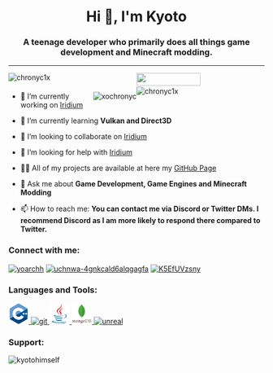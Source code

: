<h1 align="center">Hi 👋, I'm Kyoto</h1>
<h3 align="center">A teenage developer who primarily does all things game development and Minecraft modding.</h3>

---

<img width="50%" height="25px" align="right" src="https://i.imgur.com/DkKayja.png">
<img width=50% align="right" src="https://github-readme-stats.vercel.app/api?username=kyotohimself&show_icons=true&theme=dark&locale=en" alt="chronyc1x">
<img width="50%" height="10px" align="right" src="https://i.imgur.com/DkKayja.png">
<img width=50% align="right" src="https://github-readme-stats.vercel.app/api/top-langs?username=kyotohimself&show_icons=true&theme=dark&locale=en&layout=compact" alt="chronyc1x">
<img width="50%" height="10px" align="right" src="https://i.imgur.com/DkKayja.png">
<img with=50% align="right" src="https://github-readme-streak-stats.herokuapp.com/?user=kyotohimself&theme=dark" alt="xochronyc">

- 🔭 I’m currently working on [Iridium](https://github.com/KyotoHimself/Iridium)

- 🌱 I’m currently learning **Vulkan and Direct3D**

- 👯 I’m looking to collaborate on [Iridium](https://github.com/KyotoHimself/Iridium)

- 🤝 I’m looking for help with [Iridium](https://github.com/KyotoHimself/Iridium)

- 👨‍💻 All of my projects are available at here my [GitHub Page](github.com/KyotoHimself)

- 💬 Ask me about **Game Development, Game Engines and Minecraft Modding**

- 📫 How to reach me: **You can contact me via Discord or Twitter DMs. I recommend Discord as I am more likely to respond there compared to Twitter.**

<h3 align="left">Connect with me:</h3>
<p align="left">
<a href="https://twitter.com/kyotohimself" target="blank"><img align="center" src="https://raw.githubusercontent.com/rahuldkjain/github-profile-readme-generator/master/src/images/icons/Social/twitter.svg" alt="yoarchh" height="30" width="40" /></a>
<a href="https://www.youtube.com/channel/UCHnWa-4gNkcAlD6aLqGaGFA" target="blank"><img align="center" src="https://raw.githubusercontent.com/rahuldkjain/github-profile-readme-generator/master/src/images/icons/Social/youtube.svg" alt="uchnwa-4gnkcald6alqgagfa" height="30" width="40" /></a>
<a href="https://discord.gg/K5EfUVzsny" target="blank"><img align="center" src="https://raw.githubusercontent.com/rahuldkjain/github-profile-readme-generator/master/src/images/icons/Social/discord.svg" alt="K5EfUVzsny" height="30" width="40" /></a>
</p>

<h3 align="left">Languages and Tools:</h3>
<p align="left"> <a href="https://www.w3schools.com/cpp/" target="_blank" rel="noreferrer"> <img src="https://raw.githubusercontent.com/devicons/devicon/master/icons/cplusplus/cplusplus-original.svg" alt="cplusplus" width="40" height="40"/> </a> <a href="https://git-scm.com/" target="_blank" rel="noreferrer"> <img src="https://www.vectorlogo.zone/logos/git-scm/git-scm-icon.svg" alt="git" width="40" height="40"/> </a> <a href="https://www.java.com" target="_blank" rel="noreferrer"> <img src="https://raw.githubusercontent.com/devicons/devicon/master/icons/java/java-original.svg" alt="java" width="40" height="40"/> </a> <a href="https://www.mongodb.com/" target="_blank" rel="noreferrer"> <img src="https://raw.githubusercontent.com/devicons/devicon/master/icons/mongodb/mongodb-original-wordmark.svg" alt="mongodb" width="40" height="40"/> </a> <a href="https://unrealengine.com/" target="_blank" rel="noreferrer"> <img src="https://raw.githubusercontent.com/kenangundogan/fontisto/036b7eca71aab1bef8e6a0518f7329f13ed62f6b/icons/svg/brand/unreal-engine.svg" alt="unreal" width="40" height="40"/> </a> </p>

<h3 align="left">Support:</h3>
<p><a href="https://ko-fi.com/kyotohimself"> <img align="left" src="https://cdn.ko-fi.com/cdn/kofi3.png?v=3" height="50" width="210" alt="kyotohimself" /></a></p><br><br>

